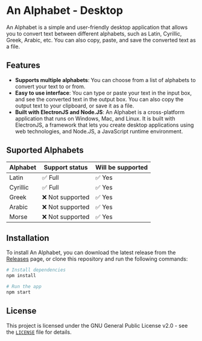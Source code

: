# An Alphabet - Desktop

An Alphabet is a simple and user-friendly desktop application that allows you to convert text between different alphabets, such as Latin, Cyrillic, Greek, Arabic, etc. You can also copy, paste, and save the converted text as a file.

## Features

- **Supports multiple alphabets**: You can choose from a list of alphabets to convert your text to or from.
- **Easy to use interface**: You can type or paste your text in the input box, and see the converted text in the output box. You can also copy the output text to your clipboard, or save it as a file.
- **Built with ElectronJS and Node.JS**: An Alphabet is a cross-platform application that runs on Windows, Mac, and Linux. It is built with ElectronJS, a framework that lets you create desktop applications using web technologies, and Node.JS, a JavaScript runtime environment.

## Suported Alphabets

| Alphabet | Support status          | Will be supported      |
|----------|-------------------------|------------------------|
| Latin    | :white_check_mark: Full | :white_check_mark: Yes |
| Cyrillic | :white_check_mark: Full | :white_check_mark: Yes |
| Greek    | :x: Not supported       | :white_check_mark: Yes |
| Arabic   | :x: Not supported       | :white_check_mark: Yes |
| Morse    | :x: Not supported       | :white_check_mark: Yes |

## Installation

To install An Alphabet, you can download the latest release from the [Releases](https://github.com/foxypiratecove37350/an-alphabet-desktop/releases) page, or clone this repository and run the following commands:

```sh
# Install dependencies
npm install

# Run the app
npm start
```

## License

This project is licensed under the GNU General Public License v2.0 - see the [`LICENSE`](./LICENSE) file for details.
